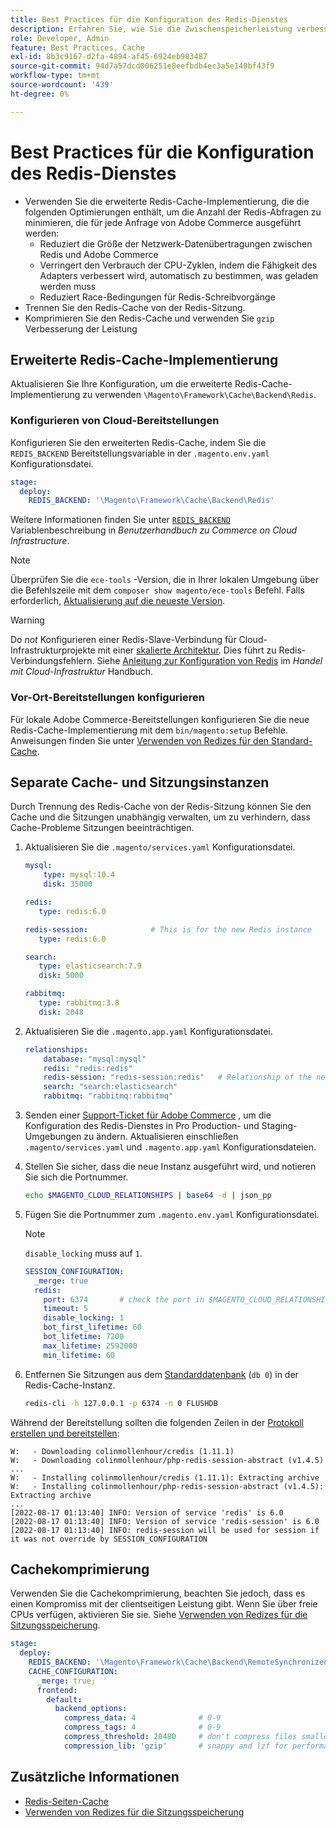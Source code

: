 ```yaml
---
title: Best Practices für die Konfiguration des Redis-Dienstes
description: Erfahren Sie, wie Sie die Zwischenspeicherleistung verbessern können, indem Sie die erweiterte Redis-Cache-Implementierung für Adobe Commerce verwenden.
role: Developer, Admin
feature: Best Practices, Cache
exl-id: 8b3c9167-d2fa-4894-af45-6924eb983487
source-git-commit: 94d7a57dcd006251e8eefbdb4ec3a5e140bf43f9
workflow-type: tm+mt
source-wordcount: '439'
ht-degree: 0%

---
```


# Best Practices für die Konfiguration des Redis-Dienstes

- Verwenden Sie die erweiterte Redis-Cache-Implementierung, die die folgenden Optimierungen enthält, um die Anzahl der Redis-Abfragen zu minimieren, die für jede Anfrage von Adobe Commerce ausgeführt werden:
   - Reduziert die Größe der Netzwerk-Datenübertragungen zwischen Redis und Adobe Commerce
   - Verringert den Verbrauch der CPU-Zyklen, indem die Fähigkeit des Adapters verbessert wird, automatisch zu bestimmen, was geladen werden muss
   - Reduziert Race-Bedingungen für Redis-Schreibvorgänge
- Trennen Sie den Redis-Cache von der Redis-Sitzung.
- Komprimieren Sie den Redis-Cache und verwenden Sie `gzip` Verbesserung der Leistung

## Erweiterte Redis-Cache-Implementierung

Aktualisieren Sie Ihre Konfiguration, um die erweiterte Redis-Cache-Implementierung zu verwenden `\Magento\Framework\Cache\Backend\Redis`.

### Konfigurieren von Cloud-Bereitstellungen

Konfigurieren Sie den erweiterten Redis-Cache, indem Sie die `REDIS_BACKEND` Bereitstellungsvariable in der `.magento.env.yaml` Konfigurationsdatei.

```yaml
stage:
  deploy:
    REDIS_BACKEND: '\Magento\Framework\Cache\Backend\Redis'
```

Weitere Informationen finden Sie unter [`REDIS_BACKEND`](https://experienceleague.adobe.com/docs/commerce-cloud-service/user-guide/configure/env/stage/variables-deploy.html#redis_backend) Variablenbeschreibung in _Benutzerhandbuch zu Commerce on Cloud Infrastructure_.

>[!NOTE]
>
> Überprüfen Sie die `ece-tools` -Version, die in Ihrer lokalen Umgebung über die Befehlszeile mit dem `composer show magento/ece-tools` Befehl. Falls erforderlich, [Aktualisierung auf die neueste Version](https://experienceleague.adobe.com/docs/commerce-cloud-service/user-guide/dev-tools/ece-tools/update-package.html).

>[!WARNING]
>
>Do _not_ Konfigurieren einer Redis-Slave-Verbindung für Cloud-Infrastrukturprojekte mit einer [skalierte Architektur](https://experienceleague.adobe.com/docs/commerce-cloud-service/user-guide/architecture/scaled-architecture.html). Dies führt zu Redis-Verbindungsfehlern. Siehe [Anleitung zur Konfiguration von Redis](https://experienceleague.adobe.com/docs/commerce-cloud-service/user-guide/configure/env/stage/variables-deploy.html#redis_use_slave_connection) im _Handel mit Cloud-Infrastruktur_ Handbuch.

### Vor-Ort-Bereitstellungen konfigurieren

Für lokale Adobe Commerce-Bereitstellungen konfigurieren Sie die neue Redis-Cache-Implementierung mit dem `bin/magento:setup` Befehle. Anweisungen finden Sie unter [Verwenden von Redizes für den Standard-Cache](../../../configuration/cache/redis-pg-cache.md#configure-redis-page-caching).

## Separate Cache- und Sitzungsinstanzen

Durch Trennung des Redis-Cache von der Redis-Sitzung können Sie den Cache und die Sitzungen unabhängig verwalten, um zu verhindern, dass Cache-Probleme Sitzungen beeinträchtigen.

1. Aktualisieren Sie die `.magento/services.yaml` Konfigurationsdatei.

   ```yaml
   mysql:
       type: mysql:10.4
       disk: 35000
   
   redis:
      type: redis:6.0
   
   redis-session:              # This is for the new Redis instance
      type: redis:6.0
   
   search:
      type: elasticsearch:7.9
      disk: 5000
   
   rabbitmq:
      type: rabbitmq:3.8
      disk: 2048
   ```

1. Aktualisieren Sie die `.magento.app.yaml` Konfigurationsdatei.

   ```yaml
   relationships:
       database: "mysql:mysql"
       redis: "redis:redis"
       redis-session: "redis-session:redis"   # Relationship of the new Redis instance
       search: "search:elasticsearch"
       rabbitmq: "rabbitmq:rabbitmq"
   ```

1. Senden einer [Support-Ticket für Adobe Commerce](https://experienceleague.adobe.com/docs/commerce-knowledge-base/kb/help-center-guide/magento-help-center-user-guide.html#submit-ticket) , um die Konfiguration des Redis-Dienstes in Pro Production- und Staging-Umgebungen zu ändern. Aktualisieren einschließen `.magento/services.yaml` und `.magento.app.yaml` Konfigurationsdateien.

1. Stellen Sie sicher, dass die neue Instanz ausgeführt wird, und notieren Sie sich die Portnummer.

   ```bash
   echo $MAGENTO_CLOUD_RELATIONSHIPS | base64 -d | json_pp
   ```

1. Fügen Sie die Portnummer zum `.magento.env.yaml` Konfigurationsdatei.

   >[!NOTE]
   >`disable_locking` muss auf `1`.
   >   

   ```yaml
   SESSION_CONFIGURATION:
     _merge: true
     redis:
       port: 6374       # check the port in $MAGENTO_CLOUD_RELATIONSHIPS
       timeout: 5
       disable_locking: 1
       bot_first_lifetime: 60
       bot_lifetime: 7200
       max_lifetime: 2592000
       min_lifetime: 60
   ```

1. Entfernen Sie Sitzungen aus dem [Standarddatenbank](../../../configuration/cache/redis-pg-cache.md) (`db 0`) in der Redis-Cache-Instanz.

   ```bash
   redis-cli -h 127.0.0.1 -p 6374 -n 0 FLUSHDB
   ```

Während der Bereitstellung sollten die folgenden Zeilen in der [Protokoll erstellen und bereitstellen](https://experienceleague.adobe.com/docs/commerce-cloud-service/user-guide/develop/test/log-locations.html#build-and-deploy-logs):

```terminal
W:   - Downloading colinmollenhour/credis (1.11.1)
W:   - Downloading colinmollenhour/php-redis-session-abstract (v1.4.5)
...
W:   - Installing colinmollenhour/credis (1.11.1): Extracting archive
W:   - Installing colinmollenhour/php-redis-session-abstract (v1.4.5): Extracting archive
...
[2022-08-17 01:13:40] INFO: Version of service 'redis' is 6.0
[2022-08-17 01:13:40] INFO: Version of service 'redis-session' is 6.0
[2022-08-17 01:13:40] INFO: redis-session will be used for session if it was not override by SESSION_CONFIGURATION
```

## Cachekomprimierung

Verwenden Sie die Cachekomprimierung, beachten Sie jedoch, dass es einen Kompromiss mit der clientseitigen Leistung gibt. Wenn Sie über freie CPUs verfügen, aktivieren Sie sie. Siehe [Verwenden von Redizes für die Sitzungsspeicherung](../../../configuration/cache/redis-session.md).

```yaml
stage:
  deploy:
    REDIS_BACKEND: '\Magento\Framework\Cache\Backend\RemoteSynchronizedCache'
    CACHE_CONFIGURATION:
      _merge: true;
      frontend:
        default:
          backend_options:
            compress_data: 4              # 0-9
            compress_tags: 4              # 0-9
            compress_threshold: 20480     # don't compress files smaller than this value
            compression_lib: 'gzip'       # snappy and lzf for performance, gzip for high compression (~69%)
```

## Zusätzliche Informationen

- [Redis-Seiten-Cache](../../../configuration/cache/redis-pg-cache.md)
- [Verwenden von Redizes für die Sitzungsspeicherung](../../../configuration/cache/redis-session.md)
